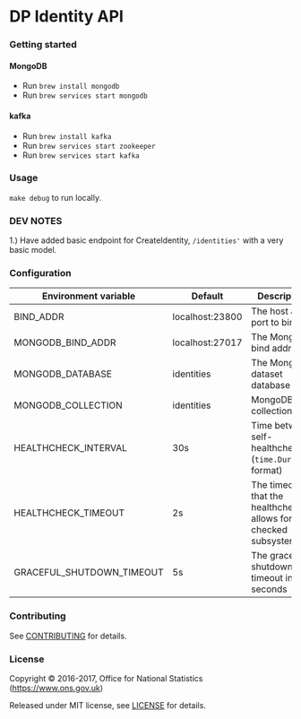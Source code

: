 DP Identity API
==============

### Getting started

#### MongoDB
* Run ```brew install mongodb```
* Run ```brew services start mongodb```

#### kafka
* Run ```brew install kafka```
* Run ```brew services start zookeeper```
* Run ```brew services start kafka```

### Usage

`make debug` to run locally.

### DEV NOTES

1.) Have added basic endpoint for CreateIdentity, `/identities'` with a very basic model.

### Configuration

| Environment variable        | Default                                   | Description
| --------------------------- | ----------------------------------------- | -----------
| BIND_ADDR                   | localhost:23800                           | The host and port to bind to
| MONGODB_BIND_ADDR           | localhost:27017                           | The MongoDB bind address
| MONGODB_DATABASE            | identities                                | The MongoDB dataset database
| MONGODB_COLLECTION          | identities                                | MongoDB collection
| HEALTHCHECK_INTERVAL        | 30s                                       | Time between self-healthchecks (`time.Duration` format)
| HEALTHCHECK_TIMEOUT         | 2s                                        | The timeout that the healthcheck allows for checked subsystems
| GRACEFUL_SHUTDOWN_TIMEOUT   | 5s                                        | The graceful shutdown timeout in seconds

### Contributing

See [CONTRIBUTING](CONTRIBUTING.md) for details.

### License

Copyright © 2016-2017, Office for National Statistics (https://www.ons.gov.uk)

Released under MIT license, see [LICENSE](LICENSE.md) for details.
